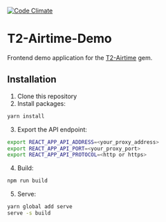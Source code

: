 [![Code Climate](https://codeclimate.com/github/matteolc/t2-airtime-demo.png)](https://codeclimate.com/github/matteolc/t2-airtime-demo)

T2-Airtime-Demo
===============

Frontend demo application for the [T2-Airtime](https://github.com/matteolc/t2_airtime) gem.

## Installation

1. Clone this repository
2. Install packages:

```sh
yarn install
```

3. Export the API endpoint:

```sh
export REACT_APP_API_ADDRESS=<your_proxy_address>
export REACT_APP_API_PORT=<your_proxy_port>
export REACT_APP_API_PROTOCOL=<http or https>
```

4. Build:

```sh
npm run build
```

5. Serve:

```sh
yarn global add serve
serve -s build
```  